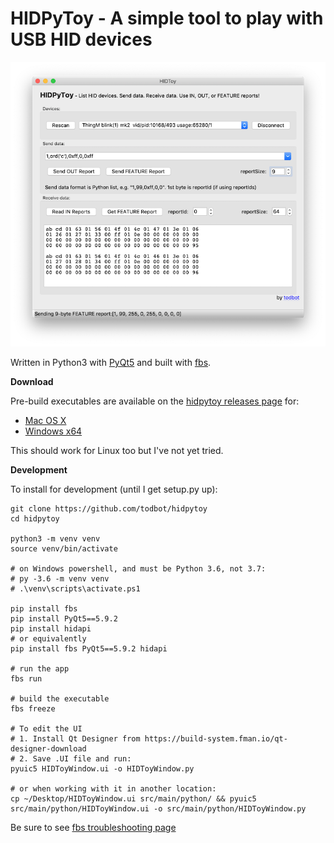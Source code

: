HIDPyToy - A simple tool to play with USB HID devices
====================
<img src="./docs/screenshot1a.png">


Written in Python3 with [PyQt5](https://build-system.fman.io/pyqt5-tutorial)
and built with [fbs](https://github.com/mherrmann/fbs-tutorial).

**Download**

Pre-build executables are available on the [hidpytoy releases page](https://github.com/todbot/hidpytoy/releases) for:

- [Mac OS X](https://github.com/todbot/hidpytoy/releases)
- [Windows x64](https://github.com/todbot/hidpytoy/releases)

This should work for Linux too but I've not yet tried.

**Development**

To install for development (until I get setup.py up):
```shell
git clone https://github.com/todbot/hidpytoy
cd hidpytoy

python3 -m venv venv
source venv/bin/activate

# on Windows powershell, and must be Python 3.6, not 3.7:
# py -3.6 -m venv venv
# .\venv\scripts\activate.ps1

pip install fbs
pip install PyQt5==5.9.2
pip install hidapi
# or equivalently
pip install fbs PyQt5==5.9.2 hidapi

# run the app
fbs run

# build the executable
fbs freeze

# To edit the UI
# 1. Install Qt Designer from https://build-system.fman.io/qt-designer-download
# 2. Save .UI file and run:
pyuic5 HIDToyWindow.ui -o HIDToyWindow.py

# or when working with it in another location:
cp ~/Desktop/HIDToyWindow.ui src/main/python/ && pyuic5 src/main/python/HIDToyWindow.ui -o src/main/python/HIDToyWindow.py
```

Be sure to see [fbs troubleshooting page](https://build-system.fman.io/troubleshooting)

